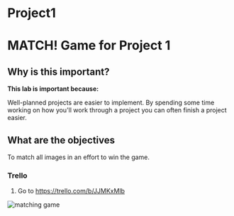 # Project1

# MATCH! Game for Project 1

## Why is this important?

__This lab is important because:__

Well-planned projects are easier to implement. By spending some time working on how you'll work through a 
project you can often finish a project easier.

## What are the objectives
To match all images in an effort to win the game.

### Trello
1. Go to https://trello.com/b/JJMKxMlb


![matching game](https://user-images.githubusercontent.com/15221031/33964970-87f28cea-e017-11e7-9ad6-1c5336e5f59a.png)

